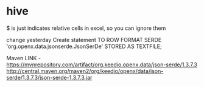 # hive
$ is just indicates relative cells in excel, so you can ignore them

change yesterday Create statement TO 
ROW FORMAT SERDE 'org.openx.data.jsonserde.JsonSerDe'
STORED AS TEXTFILE;

Maven LINK - 
https://mvnrepository.com/artifact/org.keedio.openx.data/json-serde/1.3.7.3
http://central.maven.org/maven2/org/keedio/openx/data/json-serde/1.3.7.3/json-serde-1.3.7.3.jar
